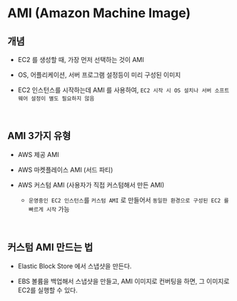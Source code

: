  # AMI (Amazon Machine Image)

 ## 개념

 - EC2 를 생성할 때, 가장 먼저 선택하는 것이 AMI

 - OS, 어플리케이션, 서버 프로그램 설정등이 미리 구성된 이미지

 - EC2 인스턴스를 시작하는데 AMI 를 사용하여, `EC2 시작 시 OS 설치나 서버 소프트웨어 설정이 별도 필요하지 않음`

<br>

 ## AMI 3가지 유형

 - AWS 제공 AMI

 - AWS 마켓플레이스 AMI (서드 파티)

 - AWS 커스텀 AMI (사용자가 직접 커스텀해서 만든 AMI)

    - `운영중인 EC2 인스턴스`를 `커스텀 AMI` 로 만들어서 `동일한 환경으로 구성된 EC2 를 빠르게 시작` 가능

<br>

## 커스텀 AMI 만드는 법

- Elastic Block Store 에서 스냅샷을 만든다.

- EBS 볼륨을 백업해서 스냅샷을 만들고, AMI 이미지로 컨버팅을 하면, 그 이미지로 EC2를 실행할 수 있다.

